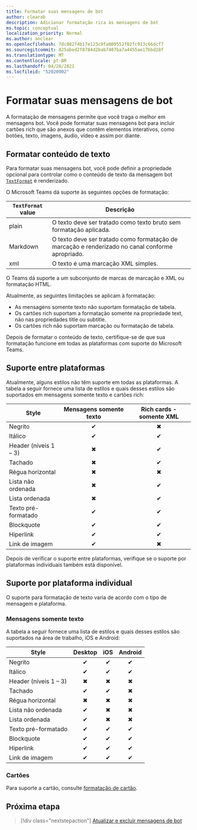 ```yaml
---
title: Formatar suas mensagens de bot
author: clearab
description: Adicionar formatação rica às mensagens de bot
ms.topic: conceptual
localization_priority: Normal
ms.author: anclear
ms.openlocfilehash: 7dc082f4b17e123c9fa000552f02fc913c66dcf7
ms.sourcegitcommit: 825abed2f8784d2bab7407ba7a4455ae17bbd28f
ms.translationtype: MT
ms.contentlocale: pt-BR
ms.lasthandoff: 04/26/2021
ms.locfileid: "52020902"
---
```

# <a name="format-your-bot-messages"></a>Formatar suas mensagens de bot

A formatação de mensagens permite que você traga o melhor em mensagens bot. Você pode formatar suas mensagens bot para incluir cartões rich que são anexos que contêm elementos interativos, como botões, texto, imagens, áudio, vídeo e assim por diante.

## <a name="format-text-content"></a>Formatar conteúdo de texto

Para formatar suas mensagens bot, você pode definir a propriedade opcional para controlar como o conteúdo de texto da mensagem bot [`TextFormat`](/bot-framework/dotnet/bot-builder-dotnet-create-messages#customizing-a-message) é renderizado.

O Microsoft Teams dá suporte às seguintes opções de formatação:

| `TextFormat` value | Descrição |
| --- | --- |
| plain | O texto deve ser tratado como texto bruto sem formatação aplicada.|
| Markdown | O texto deve ser tratado como formatação de marcação e renderizado no canal conforme apropriado. |
| xml | O texto é uma marcação XML simples. |

O Teams dá suporte a um subconjunto de marcas de marcação e XML ou formatação HTML.

Atualmente, as seguintes limitações se aplicam à formatação:

* As mensagens somente texto não suportam formatação de tabela.
* Os cartões rich suportam a formatação somente na propriedade text, não nas propriedades title ou subtitle.
* Os cartões rich não suportam marcação ou formatação de tabela.

Depois de formatar o conteúdo de texto, certifique-se de que sua formatação funcione em todas as plataformas com suporte do Microsoft Teams.

## <a name="cross-platform-support"></a>Suporte entre plataformas

Atualmente, alguns estilos não têm suporte em todas as plataformas. A tabela a seguir fornece uma lista de estilos e quais desses estilos são suportados em mensagens somente texto e cartões rich:

| Style                     | Mensagens somente texto | Rich cards - somente XML |
| ---                       | :---: | :---: |
| Negrito                      | ✔ | ✖ |
| Itálico                    | ✔ | ✔ |
| Header (níveis 1 &ndash; 3) | ✖ | ✔ |
| Tachado             | ✖ | ✔ |
| Régua horizontal           | ✖ | ✖ |
| Lista não ordenada            | ✖ | ✔ |
| Lista ordenada              | ✖ | ✔ |
| Texto pré-formatado         | ✔ | ✔ |
| Blockquote                | ✔ | ✔ |
| Hiperlink                 | ✔ | ✔ |
| Link de imagem                | ✔ | ✖ |

Depois de verificar o suporte entre plataformas, verifique se o suporte por plataformas individuais também está disponível.

## <a name="support-by-individual-platform"></a>Suporte por plataforma individual

O suporte para formatação de texto varia de acordo com o tipo de mensagem e plataforma.

### <a name="text-only-messages"></a>Mensagens somente texto

A tabela a seguir fornece uma lista de estilos e quais desses estilos são suportados na área de trabalho, iOS e Android:

| Style                     | Desktop | iOS | Android |
| ---                       | :---: | :---: | :---: |
| Negrito                      | ✔ | ✔ | ✔ |
| Itálico                    | ✔ | ✔ | ✔ |
| Header (níveis 1 &ndash; 3) | ✖ | ✖ | ✖ |
| Tachado             | ✔ | ✔ | ✖ |
| Régua horizontal           | ✖ | ✖ | ✖ |
| Lista não ordenada            | ✔ | ✖ | ✖ |
| Lista ordenada              | ✔ | ✖ | ✖ |
| Texto pré-formatado         | ✔ | ✔ | ✔ |
| Blockquote                | ✔ | ✔ | ✔ |
| Hiperlink                 | ✔ | ✔ | ✔ |
| Link de imagem                | ✔ | ✔ | ✔ |

### <a name="cards"></a>Cartões

Para suporte a cartão, consulte [formatação de cartão](~/task-modules-and-cards/cards/cards-format.md).

## <a name="next-step"></a>Próxima etapa

> [!div class="nextstepaction"]
> [Atualizar e excluir mensagens de bot](~/bots/how-to/update-and-delete-bot-messages.md)

